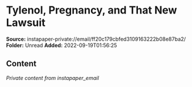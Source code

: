 # Tylenol, Pregnancy, and That New Lawsuit

**Source:** instapaper-private://email/ff20c179cbfed3109163222b08e87ba2/
**Folder:** Unread
**Added:** 2022-09-19T01:56:25




## Content
*Private content from instapaper_email*
